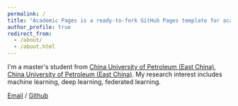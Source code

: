 ```yaml
---
permalink: /
title: "Academic Pages is a ready-to-fork GitHub Pages template for academic personal websites"
author_profile: true
redirect_from: 
  - /about/
  - /about.html
---
```


I'm a master's student from [China University of Petroleum (East China)](https://www.upc.edu.cn/), [China University of Petroleum (East China)](https://www.upc.edu.cn/). My research interest includes machine learning, deep learning, federated learning.

[Email](z23070167@s.upc.edu.cn) / [Github](https://github.com/DangDang1895)
